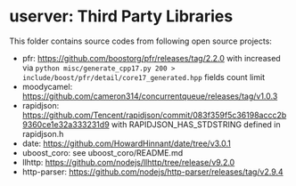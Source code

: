 # userver: Third Party Libraries

This folder contains source codes from following open source projects:

* pfr: https://github.com/boostorg/pfr/releases/tag/2.2.0 with increased via `python misc/generate_cpp17.py 200 > include/boost/pfr/detail/core17_generated.hpp` fields count limit
* moodycamel: https://github.com/cameron314/concurrentqueue/releases/tag/v1.0.3
* rapidjson: https://github.com/Tencent/rapidjson/commit/083f359f5c36198accc2b9360ce1e32a333231d9 with RAPIDJSON_HAS_STDSTRING defined in rapidjson.h
* date: https://github.com/HowardHinnant/date/tree/v3.0.1
* uboost_coro: see uboost_coro/README.md
* llhttp: https://github.com/nodejs/llhttp/tree/release/v9.2.0
* http-parser: https://github.com/nodejs/http-parser/releases/tag/v2.9.4
